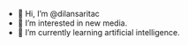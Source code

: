 - 👋 Hi, I’m @dilansaritac
- 👀 I’m interested in new media.
- 🌱 I’m currently learning artificial intelligence.
